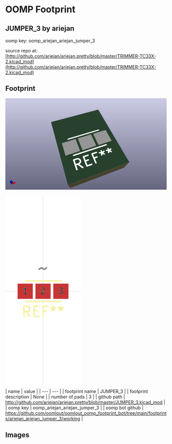# OOMP Footprint  
## JUMPER_3  by ariejan  
  
oomp key: oomp_ariejan_ariejan_jumper_3  
  
source repo at: [http://github.com/ariejan/ariejan.pretty/blob/master/TRIMMER-TC33X-2.kicad_mod](http://github.com/ariejan/ariejan.pretty/blob/master/TRIMMER-TC33X-2.kicad_mod)  
## Footprint  
  
[![working_kicad_pcb_3d.png](working_kicad_pcb_3d_600.png)](working_kicad_pcb_3d.png)  
  
[![working.png](working_600.png)](working.png)  
| name | value | 
| --- | --- | 
| footprint name | JUMPER_3 | 
| footprint description | None | 
| number of pads | 3 | 
| github path | http://github.com/ariejan/ariejan.pretty/blob/master/JUMPER_3.kicad_mod | 
| oomp key | oomp_ariejan_ariejan_jumper_3 | 
| oomp bot github | https://github.com/oomlout/oomlout_oomp_footprint_bot/tree/main/footprints/ariejan_ariejan_jumper_3/working | 
## Images  
